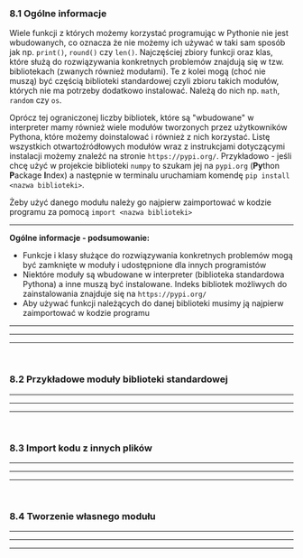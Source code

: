 ### 8.1 Ogólne informacje
Wiele funkcji z których możemy korzystać programując w Pythonie nie jest wbudowanych, co oznacza że nie możemy ich używać w taki sam sposób jak np. `print()`, `round()` czy `len()`. Najczęściej zbiory funkcji oraz klas, które służą do rozwiązywania konkretnych problemów znajdują się w tzw. bibliotekach (zwanych również modułami). Te z kolei mogą (choć nie muszą) być częścią biblioteki standardowej czyli zbioru takich modułów, których nie ma potrzeby dodatkowo instalować. Należą do nich np. `math`, `random` czy `os`.

Oprócz tej ograniczonej liczby bibliotek, które są "wbudowane" w interpreter mamy również wiele modułów tworzonych przez użytkowników Pythona, które możemy doinstalować i również z nich korzystać. Listę wszystkich otwartoźródłowych modułów wraz z instrukcjami dotyczącymi instalacji możemy znaleźć na stronie `https://pypi.org/`. Przykładowo - jeśli chcę użyć w projekcie biblioteki `numpy` to szukam jej na `pypi.org` (**Py**thon **P**ackage **I**ndex) a następnie w terminalu uruchamiam komendę `pip install <nazwa biblioteki>`.

Żeby użyć danego modułu należy go najpierw zaimportować w kodzie programu za pomocą `import <nazwa biblioteki>`

---
**Ogólne informacje - podsumowanie:**
- Funkcje i klasy służące do rozwiązywania konkretnych problemów mogą być zamknięte w moduły i udostępnione dla innych programistów
- Niektóre moduły są wbudowane w interpreter (biblioteka standardowa Pythona) a inne muszą być instalowane. Indeks bibliotek możliwych do zainstalowania znajduje się na `https://pypi.org/`
- Aby używać funkcji należących do danej biblioteki musimy ją najpierw zaimportować w kodzie programu

---
---
---
&nbsp;
### 8.2 Przykładowe moduły biblioteki standardowej

---
---
---
&nbsp;
### 8.3 Import kodu z innych plików

---
---
---
&nbsp;
### 8.4 Tworzenie własnego modułu

---
---
---
&nbsp;
